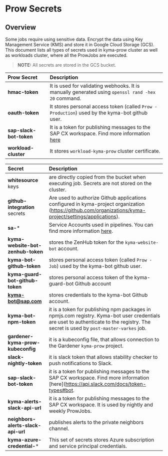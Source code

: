 
# Prow Secrets

## Overview

Some jobs require using sensitive data. Encrypt the data using Key Management Service (KMS) and store it in Google Cloud Storage (GCS).
This document lists all types of secrets used in kyma-prow cluster as well as workloads cluster, where all the ProwJobs are executed.

>**NOTE:** All secrets are stored in the GCS bucket.



| Prow Secret   | Description | 
| :---------- | :---------------- | 
| **hmac-token**| It is used for validating webhooks. It is manually generated using `openssl rand -hex 20` command.| 
| **oauth-token**| It stores personal access token (called `Prow - Production`) used by the kyma-bot github user. | 
|**sap-slack-bot-token**| It is a token for publishing messages to the SAP CX workspace. Find more information [here](https://api.slack.com/docs/token-types#bot) |
|**workload-cluster**| It stores `workload-kyma-prow` cluster certificate. |


| Secret   | Description | 
| :---------- | :---------------- | 
| **whitesource** keys| are directly copied from the bucket when executing job. Secrets are not stored on the cluster. | 
| **github-integration** secrets| Are used to authorize Github applications configured in kyma-project organization (https://github.com/organizations/kyma-project/settings/applications).|
| **sa-***| Service Accounts used in pipelines. You can find more information [here](/docs/prow/authorization.md).| 
| **kyma-website-bot-zenhub-token**| stores the ZenHub token for the `kyma-website-bot` account.| 
| **kyma-bot-github-token**| stores personal access token (called `Prow - Job`) used by the kyma-bot github user.| 
| **kyma-guard-bot-github-token** | stores personal access token of the kyma-guard-bot Github account|
| **kyma-bot@sap.com**| stores credentials to the kyma-bot Github account. |
| **kyma-bot-npm-token** | it is a token for publishing npm packages in npmjs.com registry. Kyma-bot user credentials are uset to authenticate to the registry. The secret is used by `post-master-varkes` job. |
| **gardener-kyma-prow-kubeconfig**| it is a kubeconfig file, that allows connection to the Gardener `kyma-prow` project.| 
| **slack-nightly-token**| it is slack token that allows stability checker to push notifications to Slack. | 
| **sap-slack-bot-token** | it is a token for publishing messages to the SAP CX workspace. Find more information [here](https://api.slack.com/docs/token-types#bot.|
| **kyma-alerts-slack-api-url** | it is a token for publishing messages to the SAP CX workspace.  It is used by nightly and weekly ProwJobs.|
| **neighbors-alerts-slack-api-url** | publishes alerts to the private neighbors channel.|
| **kyma-azure-credential-*** | This set of secrets stores Azure subscription and service principal credentials. |

